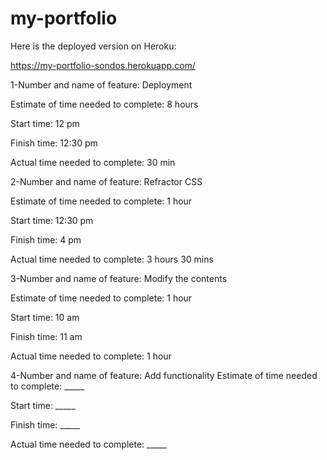 # my-portfolio

Here is the deployed version on Heroku:

https://my-portfolio-sondos.herokuapp.com/

1-Number and name of feature: 
Deployment

Estimate of time needed to complete: 
8 hours

Start time:
12 pm

Finish time:
12:30 pm

Actual time needed to complete:
30 min


2-Number and name of feature:
Refractor CSS

Estimate of time needed to complete:
1 hour

Start time: 
12:30 pm

Finish time:
4 pm

Actual time needed to complete:
3 hours 30 mins


3-Number and name of feature:
Modify the contents

Estimate of time needed to complete: 
1 hour 

Start time:
10 am

Finish time:
11 am

Actual time needed to complete:
1 hour


4-Number and name of feature:
Add functionality
Estimate of time needed to complete: _____

Start time: _____

Finish time: _____

Actual time needed to complete: _____